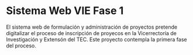# Sistema Web VIE Fase 1
El sistema web de formulación y administración de proyectos pretende digitalizar el proceso de inscripción de proyecos en la Vicerrectoría de Investigación y Extensón del TEC. Este proyecto contempla la primera fase del proceso.
